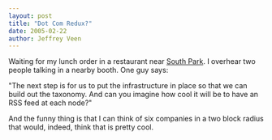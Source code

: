 ```yaml
---
layout: post
title: "Dot Com Redux?"
date: 2005-02-22
author: Jeffrey Veen
---
```

Waiting for my lunch order in a restaurant near <a href="http://sunsite.berkeley.edu:8085/AerialPhotos/south-park.html">South Park</a>. I overhear two people talking in a nearby booth. One guy says:

"The next step is for us to put the infrastructure in place so that we can build out the taxonomy. And can you imagine how cool it will be to have an RSS feed at each node?"

And the funny thing is that I can think of six companies in a two block radius that would, indeed, think that is pretty cool.
